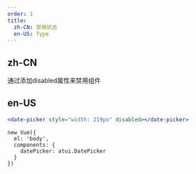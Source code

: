 ```yaml
---
order: 1
title:
  zh-CN: 禁用状态
  en-US: Type
---
```


## zh-CN
通过添加disabled属性来禁用组件


## en-US


````jsx
<date-picker style="width: 219px" disabled></date-picker>
````

````vue-script
new Vue({
  el: 'body',
  components: {
    datePicker: atui.DatePicker
  }
})
````
